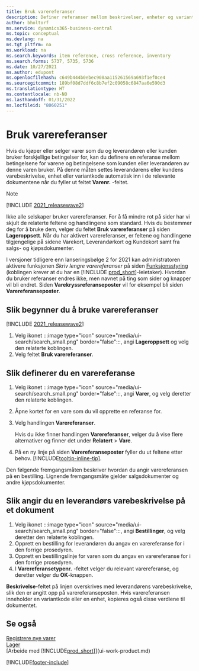 ```yaml
---
title: Bruk varereferanser
description: Definer referanser mellom beskrivelser, enheter og varianter som du og leverandøren eller kunden bruker for en vare.
author: bholtorf
ms.service: dynamics365-business-central
ms.topic: conceptual
ms.devlang: na
ms.tgt_pltfrm: na
ms.workload: na
ms.search.keywords: item reference, cross reference, inventory
ms.search.forms: 5737, 5735, 5736
ms.date: 10/27/2021
ms.author: edupont
ms.openlocfilehash: c649b444b0ebec908aa115261569a693f1ef0ce4
ms.sourcegitcommit: 189bf08d7ddf6c8b7ef2c09058c6847aa6e590d3
ms.translationtype: HT
ms.contentlocale: nb-NO
ms.lasthandoff: 01/31/2022
ms.locfileid: "8060251"
---
```

# <a name="use-item-references"></a>Bruk varereferanser

Hvis du kjøper eller selger varer som du og leverandøren eller kunden bruker forskjellige betingelser for, kan du definere en referanse mellom betingelsene for varene og betingelsene som kunden eller leverandøren av denne varen bruker. På denne måten settes leverandørens eller kundens varebeskrivelse, enhet eller variantkode automatisk inn i de relevante dokumentene når du fyller ut feltet **Varenr.** -feltet.  

> [!NOTE]
> [!INCLUDE [2021_releasewave2](includes/2021_releasewave2.md)]
>
> Ikke alle selskaper bruker varereferanser. For å få mindre rot på sider har vi skjult de relaterte feltene og handlingene som standard. Hvis du bestemmer deg for å bruke dem, velger du feltet **Bruk varereferanser** på siden **Lageroppsett**. Når du har aktivert varereferanser, er feltene og handlingene tilgjengelige på sidene Varekort, Leverandørkort og Kundekort samt fra salgs- og kjøpsdokumenter.
>
> I versjoner tidligere enn lanseringsbølge 2 for 2021 kan administratoren aktivere funksjonen *Skriv lengre varereferanser* på siden [Funksjonsstyring](https://businesscentral.dynamics.com/?page=2610) (koblingen krever at du har en [!INCLUDE [prod_short](includes/prod_short.md)]-leietaker). Hvordan du bruker referanser endres ikke, men navnet på ting som sider og knapper vil bli endret. Siden **Varekryssreferanseposter** vil for eksempel bli siden **Varereferanseposter**.

## <a name="to-start-using-item-references"></a>Slik begynner du å bruke varereferanser

[!INCLUDE [2021_releasewave2](includes/2021_releasewave2.md)]

1. Velg ikonet :::image type="icon" source="media/ui-search/search_small.png" border="false":::, angi **Lageroppsett** og velg den relaterte koblingen.
2. Velg feltet **Bruk varereferanser**.

## <a name="to-set-up-an-item-reference"></a>Slik definerer du en varereferanse

1. Velg ikonet :::image type="icon" source="media/ui-search/search_small.png" border="false":::, angi **Varer**, og velg deretter den relaterte koblingen.
2. Åpne kortet for en vare som du vil opprette en referanse for.
3. Velg handlingen **Varereferanser**.

     Hvis du ikke finner handlingen **Varereferanser**, velger du å vise flere alternativer og finner det under **Relatert** > **Vare**.
  
4. På en ny linje på siden **Varereferanseposter** fyller du ut feltene etter behov. [!INCLUDE[tooltip-inline-tip](includes/tooltip-inline-tip_md.md)].

Den følgende fremgangsmåten beskriver hvordan du angir varereferansen på en bestilling. Lignende fremgangsmåte gjelder salgsdokumenter og andre kjøpsdokumenter.  

## <a name="to-enter-a-vendors-item-description-on-a-document"></a>Slik angir du en leverandørs varebeskrivelse på et dokument

1. Velg ikonet :::image type="icon" source="media/ui-search/search_small.png" border="false":::, angi **Bestillinger**, og velg deretter den relaterte koblingen.
2. Opprett en bestilling for leverandøren du angav en varereferanse for i den forrige prosedyren.
3. Opprett en bestillingslinje for varen som du angav en varereferanse for i den forrige prosedyren.
4. I **Varereferansetypenr.** -feltet velger du relevant varereferanse, og deretter velger du **OK**-knappen.

**Beskrivelse**-feltet på linjen overskrives med leverandørens varebeskrivelse, slik den er angitt opp på varereferanseposten. Hvis varereferansen inneholder en variantkode eller en enhet, kopieres også disse verdiene til dokumentet.  

## <a name="see-also"></a>Se også

[Registrere nye varer](inventory-how-register-new-items.md)  
[Lager](inventory-manage-inventory.md)  
[Arbeide med [!INCLUDE[prod_short](includes/prod_short.md)]](ui-work-product.md)


[!INCLUDE[footer-include](includes/footer-banner.md)]